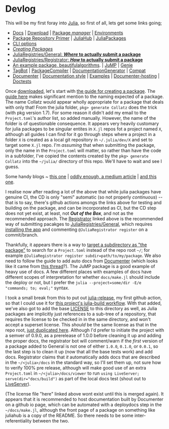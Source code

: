 # Devlog
This will be my first foray into [Julia](https://julialang.org/), so first of all, lets get some links going;
* [Docs](https://docs.julialang.org/en/v1/) | [Download](https://julialang.org/downloads/) | [Package _manager_](https://pkgdocs.julialang.org/v1/) | [Environments](https://pkgdocs.julialang.org/v1/environments/)
* [Package Repository Primer](https://julialang.org/packages/) | [JuliaHub](https://juliahub.com/ui/Packages) | [JuliaPackages](https://juliapackages.com/packages)
* [CLI options](https://docs.julialang.org/en/v1/manual/command-line-options/)
* [_Creating Packages_](https://pkgdocs.julialang.org/v1/creating-packages/)
* [JuliaRegistries/General: **_Where_ to actually submit a package**](https://github.com/JuliaRegistries/General)
* [JuliaRegistries/Registrator: **_How_ to actually submit a package**](https://github.com/JuliaRegistries/Registrator.jl/)
* [An example package, beautifulalgorithms](https://juliapackages.com/packages/beautifulalgorithms). | [JuMP](https://github.com/jump-dev/JuMP.jl) | [Genie](https://github.com/GenieFramework/Genie.jl)
* [TagBot](https://discourse.julialang.org/t/ann-the-tagbot-github-app-is-deprecated-in-favour-of-the-tagbot-github-action/34344) | [PackageCompiler](https://github.com/JuliaLang/PackageCompiler.jl) | [DocumentationGenerator](https://github.com/JuliaDocs/DocumentationGenerator.jl) | [Compat](https://pkgdocs.julialang.org/v1/compatibility/)
* [Documenter](https://juliadocs.github.io/Documenter.jl/stable/man/guide/) | [Documentation style](https://docs.julialang.org/en/v1/manual/documentation/) | [Examples](https://juliadocs.github.io/Documenter.jl/stable/man/examples/) | [Documenter-hosting](https://juliadocs.github.io/Documenter.jl/stable/man/hosting/) | [Doctests](https://juliadocs.github.io/Documenter.jl/stable/man/doctests/)

Once [downloaded](https://julialang.org/downloads/), let's start with [the guide for creating a package](https://pkgdocs.julialang.org/v1/creating-packages/). The [guide here](https://pkgdocs.julialang.org/v1/creating-packages/) makes significant mention to the naming expected of a package. The name Collatz would appear wholly appropriate for a package that deals with only that! From the julia folder, `pkg> generate Collatz` does the trick (with pkg version 1.7). For some reason it didn't add my email to the `Project.toml`'s author list, so added manually. However, the name of the folder is of questionable consequence. It appears very heavily customary for julia packages to be singular entites in `X.jl` repos fot a project named `X`, although all guides I can find for it go through steps where a project in a folder `X` is created as a local git repository in `~/.julia/dev/X` and set to target some `X.jl` repo. I'm _assuming_ that when submitting the package, only the name in the `Project.toml` will matter, so rather than have the code in a subfolder, I've copied the contents created by the `pkg> generate Collatz` into the `~/julia/` directory of this repo. We'll have to wait and see I guess.

Some handy blogs ~ [this one](https://syl1.gitbook.io/julia-language-a-concise-tutorial/language-core/11-developing-julia-packages) | [oddly enough, a medium article](https://medium.com/coffee-in-a-klein-bottle/developing-your-julia-package-682c1d309507) | [and this one](https://blog.jcharistech.com/2021/09/27/how-to-develop-and-publish-julia-packages-for-beginners/).

I realise now after reading a lot of the above that while julia packages have genuine CI, the CD is only "semi" automatic (so not properly _continuous_) -- that is to say, there's github actions amongs the links above for testing and building on the package, and can be incorporated as CI, but the CD step does not yet exist, at least, not **_Out of the Box_**, and not as the recommended approach. The [Registrator](https://github.com/JuliaRegistries/Registrator.jl) linked above is the recommended way of submitting pacakges to [JuliaRegistries/General](https://github.com/JuliaRegistries/General), which requires [installing the app](https://github.com/apps/juliateam-registrator/installations/new) and commenting `@JuliaRegistrator register` on a commit/branch.

Thankfully, it appears there is a way to [target a subdirectory as "the package"](https://github.com/JuliaRegistries/Registrator.jl#registering-a-package-in-a-subdirectory) to search for a `Project.toml` instead of the repo root `~/`; for example `@JuliaRegistrator register subdir=path/to/my/package`. We also need to follow the guide to add auto docs from [Documenter](https://juliadocs.github.io/Documenter.jl/stable/man/guide/) (which looks like it came from [this thread](https://github.com/JuliaDocs/Documenter.jl/issues/1413)?). The JuMP package is a good example of heavy use of docs. A few different places with examples of docs have different scopes of interpretation for whether `docs/make.jl` should include the deploy or not, but I prefer the `julia --project=some/dir -E/e "commands; to; eval;"` syntax.

I took a small break from this to put out [julia-release](https://github.com/Skenvy/julia-release), my first github action, so that I could use it for [this project's julia-build workflow](https://github.com/Skenvy/Collatz/blob/main/.github/workflows/julia-build.yaml). With that added, we've also got to add the base [LICENSE](https://github.com/Skenvy/Collatz/blob/main/LICENSE) to this directory as well, as Julia packages are implicitly just references to a sub-tree of a repository, that requires the license to be checked in in the same directory, and won't accept a superset license. This _should_ be the same license as that in the repo root, [just duplicated here](https://github.com/Skenvy/Collatz/blob/main/julia/LICENSE). Although I'd prefer to initiate the project with a semver of 0.9.0, as a prerelease of 1.0.0 before cleaning it up and adding the proper docs, the registrator bot will comment/warn if the _first_ version of a package added to General is not one of either `1.0.0`, `0.1.0`, or `0.0.1`, so the last step is to clean it up (now that all the base tests work) and add docs. Registrator claims that _it_ automatically adds docs that are described in the `~/<julia>/docs` in the standard way, so I'll set them up, not sure how to verify 100% pre release, although will make good use of an extra `Project.toml` in `~/<julia>/docs/viewer` to run `using LiveServer; serve(dir="docs/build")` as part of the local docs test (shout out to [LiveServer](https://github.com/tlienart/LiveServer.jl)).

(The license file "here" linked above wont exist until this is merged again). It appears that it is recommended to host documentation built by Documenter on a github io page, which can be automated with a deploydocs step in the `~/docs/make.jl`, although the front page of a package on something like juliahub is a copy of the README. So there needs to be some inter-referentiality between the two.
